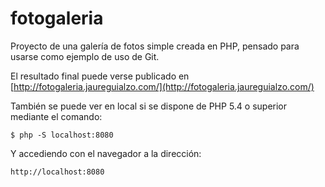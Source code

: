 # fotogaleria

Proyecto de una galería de fotos simple creada en PHP, pensado para usarse como ejemplo de uso de Git.

El resultado final puede verse publicado en [http://fotogaleria.jaureguialzo.com/](http://fotogaleria.jaureguialzo.com/)

También se puede ver en local si se dispone de PHP 5.4 o superior mediante el comando:

    $ php -S localhost:8080

Y accediendo con el navegador a la dirección:

    http://localhost:8080

